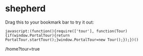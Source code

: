 shepherd
============

Drag this to your bookmark bar to try it out:

`javascript:(function(){require(['tour'], function(Tour) {if(window.PortalTour){return PortalTour.startTour();}window.PortalTour=new Tour();});})()`

/home?tour=true

